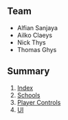 ## Team
- Alfian Sanjaya
- Ailko Claeys
- Nick Thys
- Thomas Ghys

## Summary
1. [Index](/index.md)
2. [Schools](/Schools.md)
3. [Player Controls](/PlayerControls.md)
4. [UI](/UI.md)
